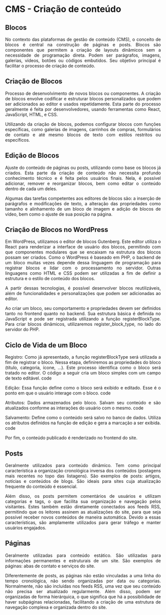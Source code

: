# CMS - Criação de conteúdo

## Blocos

<p style="text-align: justify; margin-bottom: 1em;">
No contexto das plataformas de gestão de conteúdo (CMS), o conceito de blocos é central na construção de páginas e posts. Blocos são componentes que permitem a criação de layouts dinâmicos sem a necessidade de programação direta. Podem ser parágrafos, imagens, galerias, vídeos, botões ou códigos embutidos. Seu objetivo principal é facilitar o processo de criação de conteúdo.
</p>

## Criação de Blocos

<p style="text-align: justify; margin-bottom: 1em;">
Processo de desenvolvimento de novos blocos ou componentes. A criação de blocos envolve codificar e estruturar blocos personalizados que podem ser adicionados ao editor e usados repetidamente. Esta parte do processo geralmente é feita por desenvolvedores, usando ferramentas como React, JavaScript, HTML, e CSS.
</p>
<p style="text-align: justify; margin-bottom: 1em;">
Utilizando da criação de blocos, podemos configurar blocos com funções específicas, como galerias de imagens, carrinhos de compras, formulários de contato e até mesmo blocos de texto com estilos restritos ou específicos.
</p>

## Edição de Blocos

<p style="text-align: justify; margin-bottom: 1em;">
Ajuste do conteúdo de páginas ou posts, utilizando como base os blocos já criados. Esta parte da criação de conteúdo não necessita profundo conhecimento técnico e é feita pelos usuários finais. Nela, é possível adicionar, remover e reorganizar blocos, bem como editar o conteúdo dentro de cada um deles.
</p>
<p style="text-align: justify; margin-bottom: 1em;">
Algumas das tarefas competentes aos editores de blocos são: a inserção de parágrafos e modificações de texto, a alteração das propriedades como tamanho e alinhamento de um bloco de imagem e adição de blocos de vídeo, bem como o ajuste de sua posição na página.
</p>

## Criação de Blocos no WordPress

<p style="text-align: justify; margin-bottom: 1em;">
Em WordPress, utilizamos o editor de blocos Gutenberg. Este editor utiliza o React para renderizar a interface de usuário dos blocos, permitindo com que componentes modulares que se encaixam na estrutura dos blocos possam ser criados. Como o WordPress é baseado em PHP, o backend de um bloco muitas vezes depende dessa linguagem de programação para registrar blocos e lidar com o processamento no servidor. Outras linguagens como HTML e CSS podem ser utilizadas a fim de definir a estrutura e o estilo de conteúdo dos blocos.
</p>

<p style="text-align: justify; margin-bottom: 1em;">
A partir dessas tecnologias, é possível desenvolver blocos reutilizáveis, além de funcionalidades e personalizações que podem ser adicionadas ao editor.
</p>

<p style="text-align: justify; margin-bottom: 1em;">
Ao criar um bloco, seu comportamento e propriedades devem ser definidos tanto no frontend quanto no backend. Sua estrutura básica é definida no JavaScript e pode ser registrada utilizando a função registerBlockType.  Para criar blocos dinâmicos, utilizaremos register_block_type, no lado do servidor do PHP.
</p>

## Ciclo de Vida de um Bloco

<p style="text-align: justify; margin-bottom: 1em;">
Registro: Como já apresentado, a função registerBlockType será utilizada a fim de registrar o bloco. Nessa etapa, definiremos as propriedades do bloco (título, categoria, ícone, …). Este processo identifica como o bloco será tratado no editor. O código a seguir cria um bloco simples com um campo de texto editável. code
</p>

<p style="text-align: justify; margin-bottom: 1em;">
Edição: Essa função define como o bloco será exibido e editado. Esse é o ponto em que o usuário interage com o bloco. code
</p>

<p style="text-align: justify; margin-bottom: 1em;">
Atributos: Dados armazenados pelo bloco. Salvam seu conteúdo e são atualizados conforme as interações do usuário com o mesmo. code
</p>

<p style="text-align: justify; margin-bottom: 1em;">
Salvamento: Define como o conteúdo será salvo no banco de dados. Utiliza os atributos definidos na função de edição e gera a marcação a ser exibida. code
</p>

<p style="text-align: justify; margin-bottom: 1em;">
Por fim, o conteúdo publicado é renderizado no frontend do site.
</p>

## Posts

<p style="text-align: justify; margin-bottom: 1em;">
Geralmente utilizados para conteúdo dinâmico. Tem como principal característica a organização cronológica inversa dos conteúdos (postagens mais recentes no topo das listagens). São exemplos de posts: artigos, notícias e conteúdos de blogs. São ideais para sites cuja atualização frequente do conteúdo é essencial.
</p>

<p style="text-align: justify; margin-bottom: 1em;">
Além disso, os posts permitem comentários de usuários e utilizam categorias e tags, o que facilita sua organização e navegação pelos visitantes. Estes também estão diretamente conectados aos feeds RSS, permitindo que os leitores assinem as atualizações do site, para que seja possível receber novos conteúdos de maneira automática. Devido a essas características, são amplamente utilizados para gerar tráfego e manter usuários engajados.
</p>

## Páginas

<p style="text-align: justify; margin-bottom: 1em;">
Geralmente utilizadas para conteúdo estático. São utilizadas para informações permanentes e estruturais de um site. São exemplos de páginas: abas de contato e serviços do site.
</p>

<p style="text-align: justify; margin-bottom: 1em;">
Diferentemente de posts, as páginas não estão vinculadas a uma linha do tempo cronológica, não sendo organizadas por data ou categorias. Normalmente, não são incluídas nos feeds RSS, uma vez que seu conteúdo não precisa ser atualizado regularmente. Além disso, podem ser organizadas de forma hierárquica, o que significa que há a possibilidade de haver subpáginas relacionadas, facilitando a criação de uma estrutura de navegação complexa e organizada dentro do site.
</p>
